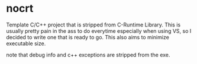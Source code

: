 # nocrt
Template C/C++ project that is stripped from C-Runtime Library. This is usually pretty pain in the ass to do everytime especially when using VS, so I decided to write one that is ready to go.
This also aims to minimize executable size.

note that debug info and c++ exceptions are stripped from the exe.
